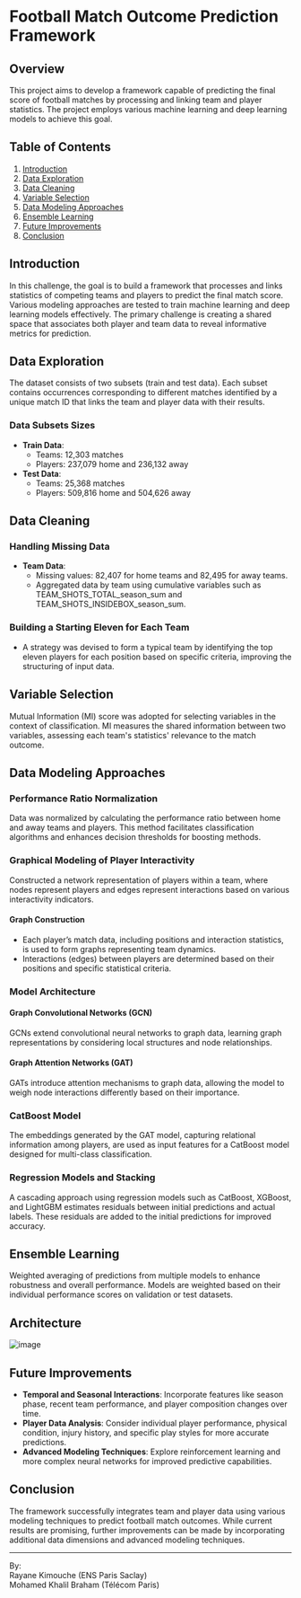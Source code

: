 # Football Match Outcome Prediction Framework

## Overview
This project aims to develop a framework capable of predicting the final score of football matches by processing and linking team and player statistics. The project employs various machine learning and deep learning models to achieve this goal.

## Table of Contents
1. [Introduction](#introduction)
2. [Data Exploration](#data-exploration)
3. [Data Cleaning](#data-cleaning)
4. [Variable Selection](#variable-selection)
5. [Data Modeling Approaches](#data-modeling-approaches)
6. [Ensemble Learning](#ensemble-learning)
7. [Future Improvements](#future-improvements)
8. [Conclusion](#conclusion)

## Introduction
In this challenge, the goal is to build a framework that processes and links statistics of competing teams and players to predict the final match score. Various modeling approaches are tested to train machine learning and deep learning models effectively. The primary challenge is creating a shared space that associates both player and team data to reveal informative metrics for prediction.

## Data Exploration
The dataset consists of two subsets (train and test data). Each subset contains occurrences corresponding to different matches identified by a unique match ID that links the team and player data with their results.

### Data Subsets Sizes
- **Train Data**:
  - Teams: 12,303 matches
  - Players: 237,079 home and 236,132 away
- **Test Data**:
  - Teams: 25,368 matches
  - Players: 509,816 home and 504,626 away

## Data Cleaning
### Handling Missing Data
- **Team Data**:
  - Missing values: 82,407 for home teams and 82,495 for away teams.
  - Aggregated data by team using cumulative variables such as TEAM_SHOTS_TOTAL_season_sum and TEAM_SHOTS_INSIDEBOX_season_sum.

### Building a Starting Eleven for Each Team
- A strategy was devised to form a typical team by identifying the top eleven players for each position based on specific criteria, improving the structuring of input data.

## Variable Selection
Mutual Information (MI) score was adopted for selecting variables in the context of classification. MI measures the shared information between two variables, assessing each team's statistics' relevance to the match outcome.

## Data Modeling Approaches
### Performance Ratio Normalization
Data was normalized by calculating the performance ratio between home and away teams and players. This method facilitates classification algorithms and enhances decision thresholds for boosting methods.

### Graphical Modeling of Player Interactivity
Constructed a network representation of players within a team, where nodes represent players and edges represent interactions based on various interactivity indicators.

#### Graph Construction
- Each player’s match data, including positions and interaction statistics, is used to form graphs representing team dynamics.
- Interactions (edges) between players are determined based on their positions and specific statistical criteria.

### Model Architecture
#### Graph Convolutional Networks (GCN)
GCNs extend convolutional neural networks to graph data, learning graph representations by considering local structures and node relationships.

#### Graph Attention Networks (GAT)
GATs introduce attention mechanisms to graph data, allowing the model to weigh node interactions differently based on their importance.

### CatBoost Model
The embeddings generated by the GAT model, capturing relational information among players, are used as input features for a CatBoost model designed for multi-class classification.

### Regression Models and Stacking
A cascading approach using regression models such as CatBoost, XGBoost, and LightGBM estimates residuals between initial predictions and actual labels. These residuals are added to the initial predictions for improved accuracy.

## Ensemble Learning
Weighted averaging of predictions from multiple models to enhance robustness and overall performance. Models are weighted based on their individual performance scores on validation or test datasets.

## Architecture

![image](https://github.com/khalilbraham/Football-Qui-va-gagner-by-QRT/assets/74321121/1b1cc93c-8f52-441e-8696-ff7373778102)


## Future Improvements
- **Temporal and Seasonal Interactions**: Incorporate features like season phase, recent team performance, and player composition changes over time.
- **Player Data Analysis**: Consider individual player performance, physical condition, injury history, and specific play styles for more accurate predictions.
- **Advanced Modeling Techniques**: Explore reinforcement learning and more complex neural networks for improved predictive capabilities.

## Conclusion
The framework successfully integrates team and player data using various modeling techniques to predict football match outcomes. While current results are promising, further improvements can be made by incorporating additional data dimensions and advanced modeling techniques.

---

By:  
Rayane Kimouche (ENS Paris Saclay)  
Mohamed Khalil Braham (Télécom Paris)

